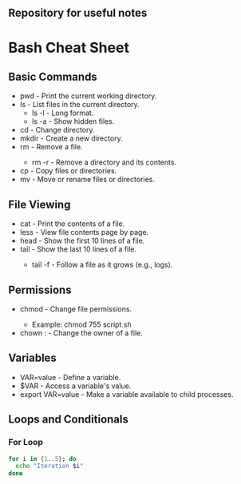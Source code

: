 ## Repository for useful notes



# Bash Cheat Sheet

## Basic Commands
- pwd - Print the current working directory.
- ls - List files in the current directory.
  - ls -l - Long format.
  - ls -a - Show hidden files.
- cd <directory> - Change directory.
- mkdir <directory> - Create a new directory.
- rm <file> - Remove a file.
  - rm -r <directory> - Remove a directory and its contents.
- cp <source> <destination> - Copy files or directories.
- mv <source> <destination> - Move or rename files or directories.

## File Viewing
- cat <file> - Print the contents of a file.
- less <file> - View file contents page by page.
- head <file> - Show the first 10 lines of a file.
- tail <file> - Show the last 10 lines of a file.
  - tail -f <file> - Follow a file as it grows (e.g., logs).

## Permissions
- chmod <permissions> <file> - Change file permissions.
  - Example: chmod 755 script.sh
- chown <user>:<group> <file> - Change the owner of a file.

## Variables
- VAR=value - Define a variable.
- $VAR - Access a variable's value.
- export VAR=value - Make a variable available to child processes.

## Loops and Conditionals
### For Loop
```bash
for i in {1..5}; do
  echo "Iteration $i"
done
